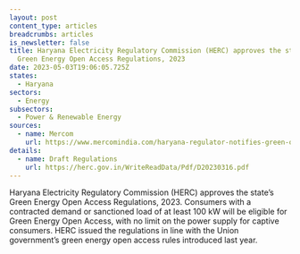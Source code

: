 ```yaml
---
layout: post
content_type: articles
breadcrumbs: articles
is_newsletter: false
title: Haryana Electricity Regulatory Commission (HERC) approves the state’s
  Green Energy Open Access Regulations, 2023
date: 2023-05-03T19:06:05.725Z
states:
  - Haryana
sectors:
  - Energy
subsectors:
  - Power & Renewable Energy
sources:
  - name: Mercom
    url: https://www.mercomindia.com/haryana-regulator-notifies-green-open-access-regulations
details:
  - name: Draft Regulations
    url: https://herc.gov.in/WriteReadData/Pdf/D20230316.pdf
---
```

Haryana Electricity Regulatory Commission (HERC) approves the state’s Green Energy Open Access Regulations, 2023. Consumers with a contracted demand or sanctioned load of at least 100 kW will be eligible for Green Energy Open Access, with no limit on the power supply for captive consumers. HERC issued the regulations in line with the Union government’s green energy open access rules introduced last year.
